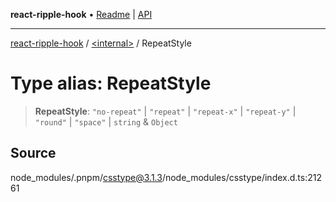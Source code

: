 **react-ripple-hook** • [Readme](../../README.md) \| [API](../../globals.md)

---

[react-ripple-hook](../../README.md) / [\<internal\>](../README.md) / RepeatStyle

# Type alias: RepeatStyle

> **RepeatStyle**: `"no-repeat"` \| `"repeat"` \| `"repeat-x"` \| `"repeat-y"` \| `"round"` \| `"space"` \| `string` & `Object`

## Source

node_modules/.pnpm/csstype@3.1.3/node_modules/csstype/index.d.ts:21261
